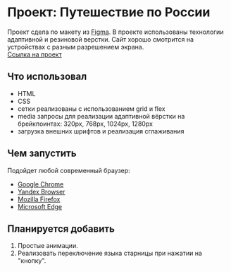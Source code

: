 # Проект: Путешествие по России
Проект сдела по макету из [Figma](https://www.figma.com/file/5S2WSbEFL6awjVWJ0NWL8Q/Sprint-3_-Russia-_-desktop-mobile?node-id=28503%3A0).
В проекте использованы технологии адаптивной и резиновой верстки. Сайт хорошо смотрится на устройствах с разным разрешением экрана.  
[Ссылка на проект](google.ru)

## Что использовал
* HTML
* CSS
* сетки реализованы с использованием grid и flex
* media запросы для реализации адаптивной вёрстки на брейкпоинтах: 320px, 768px, 1024px, 1280px
* загрузка внешних шрифтов и реализация сглаживания

## Чем запустить
Подойдет любой современный браузер:
* [Google Chrome](https://www.google.ru/chrome/)
* [Yandex Browser](https://browser.yandex.ru/?from=suggest&utm_source=suggest&banerid=5000004765)
* [Mozilla Firefox](https://www.mozilla.org/ru/firefox/new/)
* [Microsoft Edge](https://www.microsoft.com/ru-ru/edge)

## Планируется добавить
1. Простые анимации.
2. Реализовать переключение языка старницы при нажатии на "кнопку".
